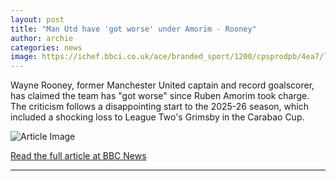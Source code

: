 ```yaml
---
layout: post
title: "Man Utd have 'got worse' under Amorim - Rooney"
author: archie
categories: news
image: https://ichef.bbci.co.uk/ace/branded_sport/1200/cpsprodpb/4ea7/live/05d27ee0-91b3-11f0-8edb-c757901485b6.jpg
---
```

Wayne Rooney, former Manchester United captain and record goalscorer, has claimed the team has "got worse" since Ruben Amorim took charge. The criticism follows a disappointing start to the 2025-26 season, which included a shocking loss to League Two's Grimsby in the Carabao Cup.

![Article Image](https://ichef.bbci.co.uk/ace/branded_sport/1200/cpsprodpb/4ea7/live/05d27ee0-91b3-11f0-8edb-c757901485b6.jpg)

[Read the full article at BBC News](https://www.bbc.com/sport/football/articles/cevzdppdwx7o?at_medium=RSS&at_campaign=rss)

---
